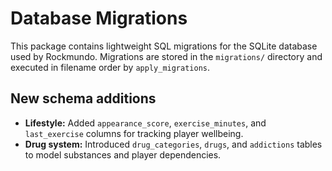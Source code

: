# Database Migrations

This package contains lightweight SQL migrations for the SQLite database
used by Rockmundo.  Migrations are stored in the `migrations/` directory
and executed in filename order by `apply_migrations`.

## New schema additions

- **Lifestyle:** Added `appearance_score`, `exercise_minutes`, and
  `last_exercise` columns for tracking player wellbeing.
- **Drug system:** Introduced `drug_categories`, `drugs`, and
  `addictions` tables to model substances and player dependencies.
